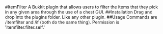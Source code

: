 #ItemFilter
A Bukkit plugin that allows users to filter the items that they pick in any given area through the use of a chest GUI.
##Installation
Drag and drop into the plugins folder. Like any other plugin.
##Usage
Commands are /itemfilter and /if (both do the same thing). Permission is 'itemfilter.filter.self.'